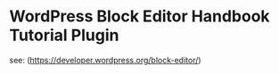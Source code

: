 # WordPress Block Editor Handbook Tutorial Plugin


see: (https://developer.wordpress.org/block-editor/)
